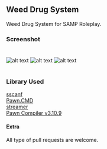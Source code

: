 ## Weed Drug System

Weed Drug System for SAMP Roleplay.

### Screenshot
#
![alt text](https://cdn.discordapp.com/attachments/840049231078490182/843792902714818581/sa-mp-043.png)
![alt text](https://cdn.discordapp.com/attachments/840049231078490182/843792897475215400/sa-mp-039.png)
![alt text](https://cdn.discordapp.com/attachments/840049231078490182/843792903881097236/sa-mp-046.png)
#
### Library Used
[sscanf](https://github.com/maddinat0r/sscanf)\
[Pawn.CMD](https://github.com/katursis/Pawn.CMD)\
[streamer](https://github.com/samp-incognito/samp-streamer-plugin)\
[Pawn Compiler v3.10.9](https://github.com/pawn-lang/compiler/releases/tag/v3.10.9)
#### Extra
All type of pull requests are welcome.
